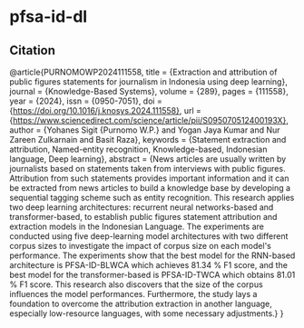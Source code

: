 # pfsa-id-dl

## Citation
@article{PURNOMOWP2024111558,
		 title = {Extraction and attribution of public figures statements for journalism in Indonesia using deep learning},
		 journal = {Knowledge-Based Systems},
		 volume = {289},
		 pages = {111558},
		 year = {2024},
		 issn = {0950-7051},
		 doi = {https://doi.org/10.1016/j.knosys.2024.111558},
		 url = {https://www.sciencedirect.com/science/article/pii/S095070512400193X},
		 author = {Yohanes Sigit {Purnomo W.P.} and Yogan Jaya Kumar and Nur Zareen Zulkarnain and Basit Raza},
		 keywords = {Statement extraction and attribution, Named-entity recognition, Knowledge-based, Indonesian language, Deep learning},
		 abstract = {News articles are usually written by journalists based on statements taken from interviews with public figures. Attribution from such statements provides important information and it can be extracted from news articles to build a knowledge base by developing a sequential tagging scheme such as entity recognition. This research applies two deep learning architectures: recurrent neural networks-based and transformer-based, to establish public figures statement attribution and extraction models in the Indonesian Language. The experiments are conducted using five deep-learning model architectures with two different corpus sizes to investigate the impact of corpus size on each model's performance. The experiments show that the best model for the RNN-based architecture is PFSA-ID-BLWCA which achieves 81.34 % F1 score, and the best model for the transformer-based is PFSA-ID-TWCA which obtains 81.01 % F1 score. This research also discovers that the size of the corpus influences the model performances. Furthermore, the study lays a foundation to overcome the attribution extraction in another language, especially low-resource languages, with some necessary adjustments.}
}
